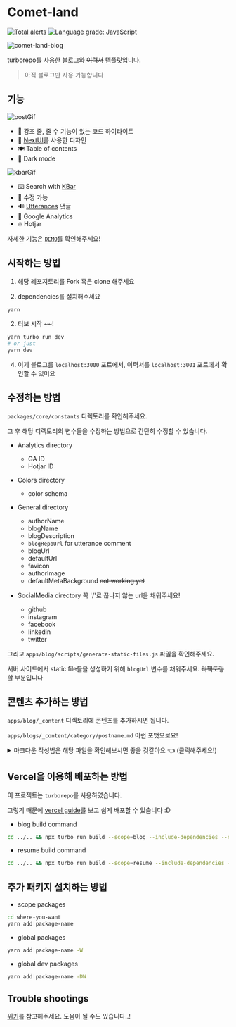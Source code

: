 # Comet-land

[![Total alerts](https://img.shields.io/lgtm/alerts/g/hyesungoh/comet-land.svg?logo=lgtm&logoWidth=18)](https://lgtm.com/projects/g/hyesungoh/comet-land/alerts/) [![Language grade: JavaScript](https://img.shields.io/lgtm/grade/javascript/g/hyesungoh/comet-land.svg?logo=lgtm&logoWidth=18)](https://lgtm.com/projects/g/hyesungoh/comet-land/context:javascript)

![comet-land-blog](https://user-images.githubusercontent.com/26461307/159371599-95b2acd5-e5eb-482c-9ead-d8f601f034b5.png)

turborepo를 사용한 블로그와 ~~이력서~~ 템플릿입니다.

> 아직 블로그만 사용 가능합니다

## 기능

![postGif](https://user-images.githubusercontent.com/26461307/159372336-e42c1a9c-9915-4d05-9e51-4882d681dc80.gif)

- 👔 강조 줄, 줄 수 기능이 있는 코드 하이라이트
- 🎨 [NextUI](https://nextui.org/)를 사용한 디자인
- 🍽 Table of contents
- 🎩 Dark mode

![kbarGif](https://user-images.githubusercontent.com/26461307/159372344-d628b817-d7f5-4322-813e-3468a62e79d6.gif)

- ⌨️ Search with [KBar](https://kbar.vercel.app/)
- 🔨 수정 가능
- 🔊 [Utterances](https://utteranc.es/) 댓글
- 🔭 Google Analytics
- 🔥 Hotjar

자세한 기능은 [`DEMO`](https://comet-land-blog.vercel.app/)를 확인해주세요!

## 시작하는 방법

1. 해당 레포지토리를 Fork 혹은 clone 해주세요

2. dependencies를 설치해주세요

```bash
yarn
```

2. 터보 시작 ~~!

```bash
yarn turbo run dev
# or just
yarn dev
```

4. 이제 블로그를 `localhost:3000` 포트에서, 이력서를 `localhost:3001` 포트에서 확인할 수 있어요

## 수정하는 방법

`packages/core/constants` 디렉토리를 확인해주세요.

그 후 해당 디렉토리의 변수들을 수정하는 방법으로 간단히 수정할 수 있습니다.

- Analytics directory
  - GA ID
  - Hotjar ID
- Colors directory
  - color schema
- General directory
  - authorName
  - blogName
  - blogDescription
  - `blogRepoUrl` for utterance comment
  - blogUrl
  - defaultUrl
  - favicon
  - authorImage
  - defaultMetaBackground ~~not working yet~~
- SocialMedia directory
  꼭 '/'로 끊나지 않는 url을 채워주세요!

  - github
  - instagram
  - facebook
  - linkedin
  - twitter

그리고 `apps/blog/scripts/generate-static-files.js` 파일을 확인해주세요.

서버 사이드에서 static file들을 생성하기 위해 `blogUrl` 변수를 채워주세요. ~~리팩토링할 부분입니다~~

## 콘텐츠 추가하는 방법

`apps/blog/_content` 디렉토리에 콘텐츠를 추가하시면 됩니다.

`apps/blogs/_content/category/postname.md` 이런 포맷으로요!

<details>

<summary>
마크다운 작성법은 해당 파일을 확인해보시면 좋을 것같아요 👈 (클릭해주세요!)
</summary>

````markdown
---
title: 'Markdown Examples'
subtitle: 'example for writing markdown'
date: 2022-03-01 17:50:00
category: 'Guide'
---

## h2 heading

### h3 heading

#### h4 heading

##### h5 heading

###### h6 heading

## Emphasis

**This is bold text**

_This is italic text_

~~this is delete~~

## Blockquotes

> Develop. Preview. Ship. – Vercel

### nested

> > great power comes great responsibility
> >
> > — at spider man
>
> This is **awesome**.
>
> — hyesungoh

## Lists

Unordered

- Lorem ipsum dolor.
  - foo
    - bar
- sit amet consectetur adipisicing elit.
- Iure, delectus.

Ordered

1. Lorem ipsum dolor.
   1. lorem
      1. foo
2. sit amet consectetur adipisicing elit.
3. Iure, delectus.

## Code

Inline `code`

```js
import styled from '@emotion/styled';

export default function Foo({ bar }) {
  return (
    <div>
      <H1>Comet-land</H1>
    </div>
  );
}

const H1 = styled.h1`
  color: red;
`;
```

with line highlight

```js {1, 11-13}
import styled from '@emotion/styled';

export default function Foo({ bar }) {
  return (
    <div>
      <H1>Comet-land</H1>
    </div>
  );
}

const H1 = styled.h1`
  color: red;
`;
```

with line number

```js {1, 3} showLineNumbers
import styled from '@emotion/styled';

export default function Foo({ bar }) {
  return (
    <div>
      <H1>Comet-land</H1>
    </div>
  );
}

const H1 = styled.h1`
  color: red;
`;
```

## Links

- [Next.js](https://nextjs.org)
- [Vercel](http://vercel.com)

### Autolink

www.example.com, https://example.com, and contact@example.com.

## Footnote

A note[^1]

[^1]: Big note.

## Table

| Syntax        | Description |   Test Text |
| :------------ | :---------: | ----------: |
| Header        |    Title    | Here's this |
| Paragraph     |    Text     |    And more |
| Strikethrough |             |    ~~Text~~ |

## Tasklist

- [ ] to do
- [x] done
````

</details>

## Vercel을 이용해 배포하는 방법

이 프로젝트는 `turborepo`를 사용하였습니다.

그렇기 때문에 [vercel guide](https://vercel.com/docs/concepts/git/monorepos#turborepo)를 보고 쉽게 배포할 수 있습니다 :D

- blog build command

```bash
cd ../.. && npx turbo run build --scope=blog --include-dependencies --no-deps
```

- resume build command

```bash
cd ../.. && npx turbo run build --scope=resume --include-dependencies --no-deps
```

## 추가 패키지 설치하는 방법

- scope packages

```bash
cd where-you-want
yarn add package-name
```

- global packages

```bash
yarn add package-name -W
```

- global dev packages

```bash
yarn add package-name -DW
```

## Trouble shootings

[위키](https://github.com/hyesungoh/comet-land/wiki/Trouble-Shooting)를 참고해주세요. 도움이 될 수도 있습니다..!
